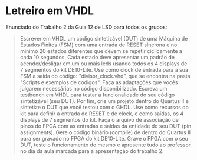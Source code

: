 # Letreiro em VHDL

Enunciado do Trabalho 2 da Guia 12 de LSD para todos os grupos:

>Escrever em VHDL um código sintetizável (DUT) de uma Máquina de Estados Finitos (FSM) com uma entrada de RESET síncrona e no mínimo 20 estados diferentes que devem se repetir ciclicamente a cada 10 segundos. Cada estado deve apresentar um padrão de acender/desligar em um ou mais leds usando todos os 4 displays de 7 segmentos do kit DE10-Lite. Use como clock de entrada para a sua FSM a saída do código: "divisor_clock.vhd", que se encontra na pasta "Scripts e exemplos de codigos". Faça as adaptações que vocês julgarem necessárias no código disponibilizado. Escreva um testbench em VHDL para testar a funcionalidade do seu código sintetizável (seu DUT). Por fim, crie um projeto dentro do Quartus II e sintetize o DUT que você testou com o GHDL. Use como recursos do kit para definir a entrada de RESET e de clock, e como saídas, os 4 displays de 7 segmentos do kit. Faça o arquivo de associação de pinos do FPGA com as entradas e saídas da entidade do seu DUT (pin assignments). Gere o código binário (compile) de dentro do Quartus II para ser gravado no FPGA do kit DE10-Lite. Grave o FPGA com o seu DUT, teste o funcionamento do mesmo e apresente tudo ao professor no dia da aula marcada para a apresentação do trabalho 2.
